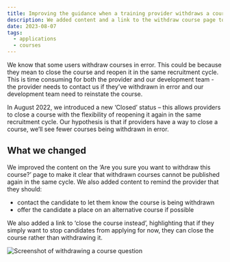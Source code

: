 ```yaml
---
title: Improving the guidance when a training provider withdraws a course
description: We added content and a link to the withdraw course page to help users better understand the implications of withdrawing a course
date: 2023-08-07
tags:
  - applications
  - courses
---
```


We know that some users withdraw courses in error. This could be because they mean to close the course and reopen it in the same recruitment cycle. This is time consuming for both the provider and our development team - the provider needs to contact us if they’ve withdrawn in error and our development team need to reinstate the course.

In August 2022, we introduced a new ‘Closed’ status – this allows providers to close a course with the flexibility of reopening it again in the same recruitment cycle. Our hypothesis is that if providers have a way to close a course, we’ll see fewer courses being withdrawn in error.

## What we changed

We improved the content on the ‘Are you sure you want to withdraw this course?’ page to make it clear that withdrawn courses cannot be published again in the same cycle. We also added content to remind the provider that they should:

- contact the candidate to let them know the course is being withdrawn
- offer the candidate a place on an alternative course if possible

We also added a link to ‘close the course instead’, highlighting that if they simply want to stop candidates from applying for now, they can close the course rather than withdrawing it.

![Screenshot of withdrawing a course question](withdraw-course-page.png "Withdrawing a course question")
